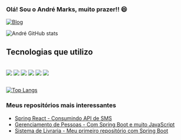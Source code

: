 ### Olá! Sou o André Marks, muito prazer!! 😄

[![Blog](https://img.shields.io/badge/LinkedIn-0077B5?style=for-the-badge&logo=linkedin&logoColor=white)](https://www.linkedin.com/in/andr%C3%A9-marks-64168323a/)

![André GitHub stats](https://github-readme-stats.vercel.app/api?username=andrem4rks&show_icons=true&theme=gruvbox)


## Tecnologias que utilizo

<div style="display: inline_block"><br/>
    <img align="center" src="https://img.shields.io/badge/Java-ED8B00?style=for-the-badge&logo=java&logoColor=white"/>
    <img align="center" src="https://img.shields.io/badge/Spring-6DB33F?style=for-the-badge&logo=spring&logoColor=white"/>
    <img align="center" src="https://img.shields.io/badge/JavaScript-F7DF1E?style=for-the-badge&logo=javascript&logoColor=black"/>
    <img align="center" src="https://img.shields.io/badge/HTML5-E34F26?style=for-the-badge&logo=html5&logoColor=white"/>
    <img align="center" src="https://img.shields.io/badge/Bootstrap-563D7C?style=for-the-badge&logo=bootstrap&logoColor=white"/>
    <img align="center" src="https://img.shields.io/badge/PostgreSQL-316192?style=for-the-badge&logo=postgresql&logoColor=white"/>
</div>

<br />

[![Top Langs](https://github-readme-stats.vercel.app/api/top-langs/?username=andrem4rks&layout=compact&theme=gruvbox)](https://github.com/anuraghazra/github-readme-stats)

### Meus repositórios mais interessantes
- [Spring React - Consumindo API de SMS](https://github.com/andrem4rks/spring-react)</br>
- [Gerenciamento de Pessoas - Com Spring Boot e muito JavaScript](https://github.com/andrem4rks/gerenciamento-pessoa)</br>
- [Sistema de Livraria - Meu primeiro repositório com Spring Boot](https://github.com/andrem4rks/library-system-springboot)</br>
